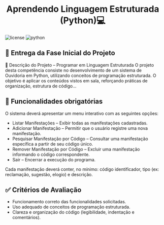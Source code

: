 [LICENSE__BADGE]: https://img.shields.io/github/license/Fernanda-Kipper/Readme-Templates?style=for-the-badge
[PYTHON_BADGE]:https://img.shields.io/badge/Python-3.11.9-blue?style=for-the-badge&logo=python&logoColor=lightskyblue

<h1 align="center" style="font-weight: bold;">Aprendendo Linguagem Estruturada (Python)💻</h1>

![license][LICENSE__BADGE]
![python][PYTHON_BADGE]

<h2 id="started">🚀 Entrega da Fase Inicial do Projeto </h2>

📌 Descrição do Projeto – Programar em Linguagem Estruturada
O projeto desta competência consiste no desenvolvimento de um sistema de Ouvidoria em Python, utilizando conceitos de programação estruturada. O objetivo é aplicar os conteúdos vistos em sala, reforçando práticas de organização, estrutura de código...

<h2 id="started"> 🎯 Funcionalidades obrigatórias </h2>

O sistema deverá apresentar um menu interativo com as seguintes opções:

- Listar Manifestações – Exibir todas as manifestações cadastradas.
- Adicionar Manifestação – Permitir que o usuário registre uma nova manifestação.
- Pesquisar Manifestação por Código – Consultar uma manifestação específica a partir de seu código único.
- Remover Manifestação por Código – Excluir uma manifestação informando o código correspondente.
- Sair – Encerrar a execução do programa.

Cada manifestação deverá conter, no mínimo: código identificador, tipo (ex: reclamação, sugestão, elogio) e descrição.

<h2 id="started"> ✅ Critérios de Avaliação </h2>

- Funcionamento correto das funcionalidades solicitadas.
- Uso adequado de conceitos de programação estruturada.
- Clareza e organização do código (legibilidade, indentação e comentários).
